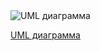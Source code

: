<img src="[URL-адрес изображения](https://sun9-52.userapi.com/impg/OQ-wXue345bo395lqPVlCxkQff9bECdsA6V-3g/WZd0YYEvuWY.jpg?size=774x553&quality=96&sign=7690f965e758e8a2b97b42cd38f1bd91&type=album)" alt="UML диаграмма">

[UML диаграмма](https://sun9-52.userapi.com/impg/OQ-wXue345bo395lqPVlCxkQff9bECdsA6V-3g/WZd0YYEvuWY.jpg?size=774x553&quality=96&sign=7690f965e758e8a2b97b42cd38f1bd91&type=album)
